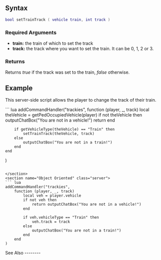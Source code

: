 Syntax
------

``` lua
bool setTrainTrack ( vehicle train, int track )
```

### Required Arguments

-   **train:** the train of which to set the track
-   **track:** the track where you want to set the train. It can be 0, 1, 2 or 3.

### Returns

Returns *true* if the track was set to the train, *false* otherwise.

Example
-------

This server-side script allows the player to change the track of their train.

<section name="Procedural" class="server">
``` lua
addCommandHandler("trackies",
    function (player, _, track)
        local theVehicle = getPedOccupiedVehicle(player)
        if not theVehicle then
            outputChatBox("You are not in a vehicle!")
            return
        end

        if getVehicleType(theVehicle) == "Train" then
            setTrainTrack(theVehicle, track)
        else
            outputChatBox("You are not in a train!")
        end
    end
)
```

</section>
<section name="Object Oriented" class="server">
``` lua
addCommandHandler("trackies",
    function (player, _, track)
        local veh = player.vehicle
        if not veh then
            return outputChatBox("You are not in a vehicle!")
        end

        if veh.vehicleType == "Train" then
            veh.track = track
        else
            outputChatBox("You are not in a train!")
        end
    end
)
```

</section>
See Also
--------
